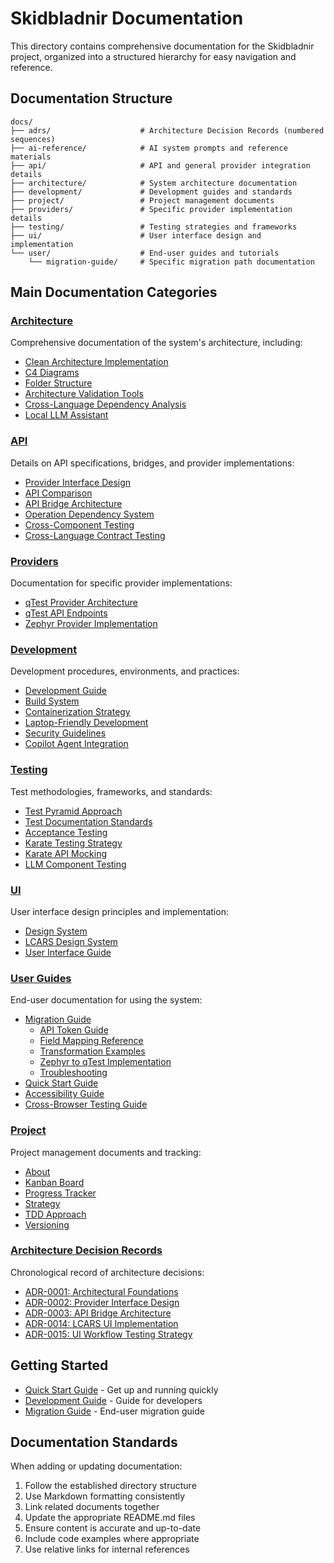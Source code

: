 # Skidbladnir Documentation

This directory contains comprehensive documentation for the Skidbladnir project, organized into a structured hierarchy for easy navigation and reference.

## Documentation Structure

```
docs/
├── adrs/                    # Architecture Decision Records (numbered sequences)
├── ai-reference/            # AI system prompts and reference materials
├── api/                     # API and general provider integration details
├── architecture/            # System architecture documentation
├── development/             # Development guides and standards
├── project/                 # Project management documents
├── providers/               # Specific provider implementation details
├── testing/                 # Testing strategies and frameworks
├── ui/                      # User interface design and implementation
└── user/                    # End-user guides and tutorials
    └── migration-guide/     # Specific migration path documentation
```

## Main Documentation Categories

### [Architecture](architecture/README.md)
Comprehensive documentation of the system's architecture, including:
- [Clean Architecture Implementation](architecture/clean-architecture-guide.md)
- [C4 Diagrams](architecture/c4-diagrams.md)
- [Folder Structure](architecture/folder-structure.md)
- [Architecture Validation Tools](architecture/architecture-validation-tools.md)
- [Cross-Language Dependency Analysis](architecture/cross-language-dependency-analyzer-guide.md)
- [Local LLM Assistant](architecture/local-llm-assistant.md)

### [API](api/README.md)
Details on API specifications, bridges, and provider implementations:
- [Provider Interface Design](api/provider-interface.md)
- [API Comparison](api/api-comparison.md)
- [API Bridge Architecture](api/api-bridge-architecture.md)
- [Operation Dependency System](api/operation-dependency-system.md)
- [Cross-Component Testing](api/cross-component-testing.md)
- [Cross-Language Contract Testing](api/cross-language-contract-testing.md)

### [Providers](providers/README.md)
Documentation for specific provider implementations:
- [qTest Provider Architecture](providers/qtest-architecture.md)
- [qTest API Endpoints](providers/qtest-api-endpoints.md)
- [Zephyr Provider Implementation](user/migration-guide/zephyr-qtest-implementation.md)

### [Development](development/README.md)
Development procedures, environments, and practices:
- [Development Guide](development/development-guide.md)
- [Build System](development/build-system.md)
- [Containerization Strategy](development/containerization.md)
- [Laptop-Friendly Development](development/laptop-friendly-guide.md)
- [Security Guidelines](development/security-audit-guidelines.md)
- [Copilot Agent Integration](development/copilot-agent-refactoring.md)

### [Testing](testing/README.md)
Test methodologies, frameworks, and standards:
- [Test Pyramid Approach](testing/test-pyramid-approach.md)
- [Test Documentation Standards](testing/test-documentation-standards.md)
- [Acceptance Testing](testing/acceptance-testing.md)
- [Karate Testing Strategy](testing/karate-testing-strategy.md)
- [Karate API Mocking](testing/karate-api-mocking.md)
- [LLM Component Testing](testing/llm-advisor-tests.md)

### [UI](ui/README.md)
User interface design principles and implementation:
- [Design System](ui/design-system.md)
- [LCARS Design System](ui/lcars-design-system.md)
- [User Interface Guide](ui/user-interface-guide.md)

### [User Guides](user/README.md)
End-user documentation for using the system:
- [Migration Guide](user/migration-guide/README.md)
  - [API Token Guide](user/migration-guide/api-token-guide.md)
  - [Field Mapping Reference](user/migration-guide/field-mapping-reference.md)
  - [Transformation Examples](user/migration-guide/transformation-examples.md)
  - [Zephyr to qTest Implementation](user/migration-guide/zephyr-qtest-implementation.md)
  - [Troubleshooting](user/migration-guide/troubleshooting.md)
- [Quick Start Guide](user/quick-start.md)
- [Accessibility Guide](user/accessibility-guide.md)
- [Cross-Browser Testing Guide](user/cross-browser-testing-guide.md)

### [Project](project/README.md)
Project management documents and tracking:
- [About](project/about.md)
- [Kanban Board](project/kanban.md)
- [Progress Tracker](project/progress-tracker.md)
- [Strategy](project/strategy.md)
- [TDD Approach](project/tdd-approach.md)
- [Versioning](project/versioning.md)

### [Architecture Decision Records](adrs/README.md)
Chronological record of architecture decisions:
- [ADR-0001: Architectural Foundations](adrs/0001-architectural-foundations.md)
- [ADR-0002: Provider Interface Design](adrs/0002-provider-interface-design.md)
- [ADR-0003: API Bridge Architecture](adrs/0003-api-bridge-architecture.md)
- [ADR-0014: LCARS UI Implementation](adrs/0014-lcars-ui-implementation.md)
- [ADR-0015: UI Workflow Testing Strategy](adrs/0015-ui-workflow-testing-strategy.md)

## Getting Started

- [Quick Start Guide](./user/quick-start.md) - Get up and running quickly
- [Development Guide](./development/development-guide.md) - Guide for developers
- [Migration Guide](./user/migration-guide/README.md) - End-user migration guide

## Documentation Standards

When adding or updating documentation:
1. Follow the established directory structure
2. Use Markdown formatting consistently
3. Link related documents together
4. Update the appropriate README.md files
5. Ensure content is accurate and up-to-date
6. Include code examples where appropriate
7. Use relative links for internal references
